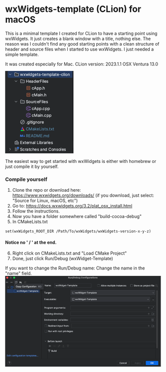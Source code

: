 # wxWidgets-template (CLion) for macOS

This is a minimal template I created for CLion to have a starting point using wxWidgets. It just creates a blank window with a title, nothing else.
The reason was I couldn't find any good starting points with a clean structure of header and source files when I started to use wxWidgets. I just needed a simple template.

It was created especially for Mac.
CLion version: 2023.1.1 OSX Ventura 13.0

<img src="img/screenshot.png">

The easiest way to get started with wxWidgets is either with homebrew or just compile it by yourself.

### Compile yourself
1. Clone the repo or download here: https://www.wxwidgets.org/downloads/
   (if you download, just select: "Source for Linux, macOS, etc")
2. Go to: https://docs.wxwidgets.org/3.2/plat_osx_install.html
3. Follow the instructions.
4. Now you have a folder somewhere called "build-cocoa-debug"
5. In CMakeLists.txt

```
set(wxWidgets_ROOT_DIR /Path/To/wxWidgets/wxWidgets-version-x-y-z)
```
#### Notice no ' / ' at the end.

6. Right click on CMakeLists.txt and "Load CMake Project"
7. Done, just click Run/Debug (wxWidget-Template)

If you want to change the Run/Debug name:
Change the name in the "name" field.
<img src="img/RunDebug.png">

